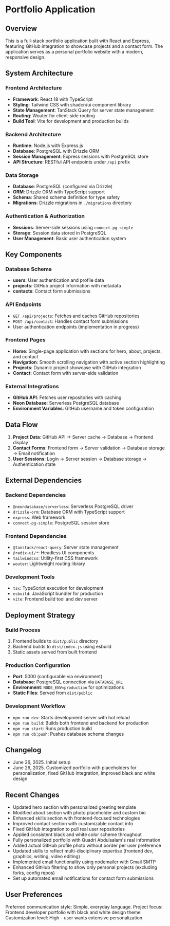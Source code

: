 # Portfolio Application

## Overview

This is a full-stack portfolio application built with React and Express, featuring GitHub integration to showcase projects and a contact form. The application serves as a personal portfolio website with a modern, responsive design.

## System Architecture

### Frontend Architecture
- **Framework**: React 18 with TypeScript
- **Styling**: Tailwind CSS with shadcn/ui component library
- **State Management**: TanStack Query for server state management
- **Routing**: Wouter for client-side routing
- **Build Tool**: Vite for development and production builds

### Backend Architecture
- **Runtime**: Node.js with Express.js
- **Database**: PostgreSQL with Drizzle ORM
- **Session Management**: Express sessions with PostgreSQL store
- **API Structure**: RESTful API endpoints under `/api` prefix

### Data Storage
- **Database**: PostgreSQL (configured via Drizzle)
- **ORM**: Drizzle ORM with TypeScript support
- **Schema**: Shared schema definition for type safety
- **Migrations**: Drizzle migrations in `./migrations` directory

### Authentication & Authorization
- **Sessions**: Server-side sessions using `connect-pg-simple`
- **Storage**: Session data stored in PostgreSQL
- **User Management**: Basic user authentication system

## Key Components

### Database Schema
- **users**: User authentication and profile data
- **projects**: GitHub project information with metadata
- **contacts**: Contact form submissions

### API Endpoints
- `GET /api/projects`: Fetches and caches GitHub repositories
- `POST /api/contact`: Handles contact form submissions
- User authentication endpoints (implementation in progress)

### Frontend Pages
- **Home**: Single-page application with sections for hero, about, projects, and contact
- **Navigation**: Smooth scrolling navigation with active section highlighting
- **Projects**: Dynamic project showcase with GitHub integration
- **Contact**: Contact form with server-side validation

### External Integrations
- **GitHub API**: Fetches user repositories with caching
- **Neon Database**: Serverless PostgreSQL database
- **Environment Variables**: GitHub username and token configuration

## Data Flow

1. **Project Data**: GitHub API → Server cache → Database → Frontend display
2. **Contact Forms**: Frontend form → Server validation → Database storage → Email notification
3. **User Sessions**: Login → Server session → Database storage → Authentication state

## External Dependencies

### Backend Dependencies
- `@neondatabase/serverless`: Serverless PostgreSQL driver
- `drizzle-orm`: Database ORM with TypeScript support
- `express`: Web framework
- `connect-pg-simple`: PostgreSQL session store

### Frontend Dependencies
- `@tanstack/react-query`: Server state management
- `@radix-ui/*`: Headless UI components
- `tailwindcss`: Utility-first CSS framework
- `wouter`: Lightweight routing library

### Development Tools
- `tsx`: TypeScript execution for development
- `esbuild`: JavaScript bundler for production
- `vite`: Frontend build tool and dev server

## Deployment Strategy

### Build Process
1. Frontend builds to `dist/public` directory
2. Backend builds to `dist/index.js` using esbuild
3. Static assets served from built frontend

### Production Configuration
- **Port**: 5000 (configurable via environment)
- **Database**: PostgreSQL connection via `DATABASE_URL`
- **Environment**: `NODE_ENV=production` for optimizations
- **Static Files**: Served from `dist/public`

### Development Workflow
- `npm run dev`: Starts development server with hot reload
- `npm run build`: Builds both frontend and backend for production
- `npm run start`: Runs production build
- `npm run db:push`: Pushes database schema changes

## Changelog

- June 26, 2025. Initial setup
- June 26, 2025. Customized portfolio with placeholders for personalization, fixed GitHub integration, improved black and white design

## Recent Changes

- Updated hero section with personalized greeting template
- Modified about section with photo placeholder and custom bio
- Enhanced skills section with frontend-focused technologies
- Improved contact section with customizable contact info
- Fixed GitHub integration to pull real user repositories
- Applied consistent black and white color scheme throughout
- Fully personalized portfolio with Quadri Abdulsalam's real information
- Added actual GitHub profile photo without border per user preference
- Updated skills to reflect multi-disciplinary expertise (frontend dev, graphics, writing, video editing)
- Implemented email functionality using nodemailer with Gmail SMTP
- Enhanced GitHub filtering to show only personal projects (excluding forks, config repos)
- Set up automated email notifications for contact form submissions

## User Preferences

Preferred communication style: Simple, everyday language.
Project focus: Frontend developer portfolio with black and white design theme
Customization level: High - user wants extensive personalization